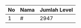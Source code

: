 | No | Nama            | Jumlah Level |
|----|-----------------|--------------|
| 1  | #    |    2947        |
